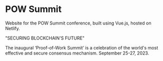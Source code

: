 # POW Summit

Website for the POW Summit conference, built using Vue.js, hosted on Netlify.

"SECURING BLOCKCHAIN'S FUTURE"

The inaugural ‘Proof-of-Work Summit’ is a celebration of the world's most effective and secure consensus mechanism.
September 25-27, 2023.

